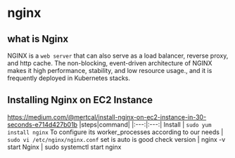 # nginx

## what is Nginx
NGINX is a `web server` that can also serve as a load balancer, reverse proxy, and http cache. The non-blocking, event-driven architecture of NGINX makes it high performance, stability, and low resource usage., and it is frequently deployed in Kubernetes stacks.


## Installing Nginx on EC2 Instance
https://medium.com/@mertcal/install-nginx-on-ec2-instance-in-30-seconds-e714d427b01b
|steps|command|
|:---:|:---:|
Install | `sudo yum install nginx`
To configure its worker_processes according to our needs | `sudo vi /etc/nginx/nginx.conf` set is auto is good
check version | nginx -v
start Nginx | sudo systemctl start nginx